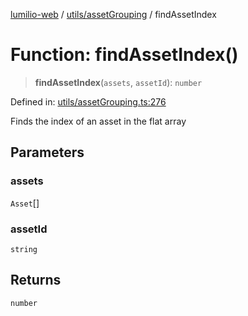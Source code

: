 [lumilio-web](../../../modules.md) / [utils/assetGrouping](../index.md) / findAssetIndex

# Function: findAssetIndex()

> **findAssetIndex**(`assets`, `assetId`): `number`

Defined in: [utils/assetGrouping.ts:276](https://github.com/EdwinZhanCN/Lumilio-Photos/blob/130ee90cd12122a0d6ac1018d6d9ee450974d021/web/src/utils/assetGrouping.ts#L276)

Finds the index of an asset in the flat array

## Parameters

### assets

`Asset`[]

### assetId

`string`

## Returns

`number`
